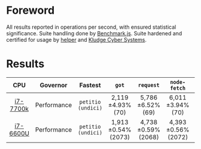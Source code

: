 # Foreword

All results reported in operations per second, with ensured statistical
significance. Suite handling done by [Benchmark.js]. Suite hardened and
certified for usage by [helper] and [Kludge Cyber Systems].

[Benchmark.js]: https://benchmarkjs.com
[helper]: https://github.com/helperdiscord
[Kludge Cyber Systems]: https://github.com/kludge-cs

# Results

|      CPU      |   Governor  |         Fastest         |       `got`         |     `request`       |    `node-fetch`     |      `centra`       |      `https`         | `petitio (undici)`      | `petitio (http)`    |
|:-------------:|:-----------:|:-----------------------:|:-------------------:|:-------------------:|:-------------------:|:-------------------:|:--------------------:|:-----------------------:|:-------------------:|
| [i7-7700k][1] | Performance | `petitio (undici)`      | 2,119 ±4.93% (70)   | 5,786 ±6.52% (69)   | 6,011 ±3.94% (70)   | 9,245 ±4.46% (74)   | 10,275 ±0.84% (83)   | 16,349 ±2.44% (85)      | N/A.                |
| [i7-6600U][2] | Performance | `petitio (undici)`      | 1,913 ±0.54% (2073) | 4,738 ±0.59% (2068) | 4,393 ±0.56% (2072) | 5,800 ±0.92% (2068) | 5,912  ±0.55% (2071) | 13,088 ±0.54% (2074)    | 7,301 ±0.53% (2073) |

[1]: https://github.com/tbnritzdoge
[2]: https://github.com/nytelife26
 
